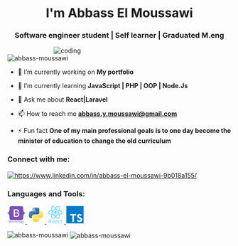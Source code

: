 <h1 align="center">I'm Abbass El Moussawi</h1>
<h3 align="center">Software engineer student | Self learner | Graduated M.eng</h3>
<img align="right" alt="coding" width="400" src="https://encrypted-tbn0.gstatic.com/images?q=tbn:ANd9GcT7iUHeYH6U6OrmAOQMRvuo0pXDaLsmQ9upKAYXCpsAWKGzw45Fzc9ZfzO-7-sh_3YV_gw&usqp=CAU">
<p align="left"> <img src="https://komarev.com/ghpvc/?username=abbass-moussawi&label=Profile%20views&color=0e75b6&style=flat" alt="abbass-moussawi" /> </p>

- 🔭 I’m currently working on **My portfolio**

- 🌱 I’m currently learning **JavaScript | PHP | OOP | Node.Js**

- 💬 Ask me about **React|Laravel**

- 📫 How to reach me **abbass.y.moussawi@gmail.com**

- ⚡ Fun fact **One of my main professional goals is to one day become the minister of education to change the old curriculum**

<h3 align="left">Connect with me:</h3>
<p align="left">
<a href="https://linkedin.com/in/https://www.linkedin.com/in/abbass-el-moussawi-9b018a155/" target="blank"><img align="center" src="https://raw.githubusercontent.com/rahuldkjain/github-profile-readme-generator/master/src/images/icons/Social/linked-in-alt.svg" alt="https://www.linkedin.com/in/abbass-el-moussawi-9b018a155/" height="30" width="40" /></a>
</p>

<h3 align="left">Languages and Tools:</h3>
<p align="left"> <a href="https://getbootstrap.com" target="_blank" rel="noreferrer"> <img src="https://raw.githubusercontent.com/devicons/devicon/master/icons/bootstrap/bootstrap-plain-wordmark.svg" alt="bootstrap" width="40" height="40"/> </a> <a href="https://www.python.org" target="_blank" rel="noreferrer"> <img src="https://raw.githubusercontent.com/devicons/devicon/master/icons/python/python-original.svg" alt="python" width="40" height="40"/> </a> <a href="https://reactjs.org/" target="_blank" rel="noreferrer"> <img src="https://raw.githubusercontent.com/devicons/devicon/master/icons/react/react-original-wordmark.svg" alt="react" width="40" height="40"/> </a> <a href="https://www.typescriptlang.org/" target="_blank" rel="noreferrer"> <img src="https://raw.githubusercontent.com/devicons/devicon/master/icons/typescript/typescript-original.svg" alt="typescript" width="40" height="40"/> </a> </p>

<p><img align="left" src="https://github-readme-stats.vercel.app/api/top-langs?username=abbass-moussawi&show_icons=true&locale=en&layout=compact" alt="abbass-moussawi" /></p>

<p>&nbsp;<img align="center" src="https://github-readme-stats.vercel.app/api?username=abbass-moussawi&show_icons=true&locale=en" alt="abbass-moussawi" /></p>
